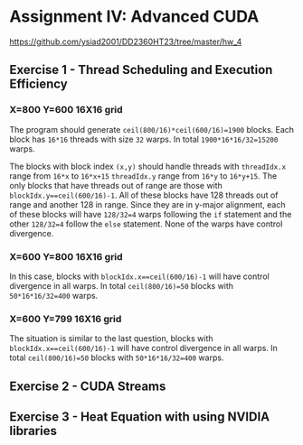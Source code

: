 # Assignment IV: Advanced CUDA

<https://github.com/ysiad2001/DD2360HT23/tree/master/hw_4>

## Exercise 1 - Thread Scheduling and Execution Efficiency 

### X=800 Y=600 16X16 grid

The program should generate ``ceil(800/16)*ceil(600/16)=1900`` blocks. Each block has ``16*16`` threads with size ``32`` warps. In total ``1900*16*16/32=15200`` warps.

The blocks with block index ``(x,y)`` should handle threads with ``threadIdx.x`` range from  ``16*x`` to ``16*x+15`` ``threadIdx.y`` range from ``16*y`` to ``16*y+15``. The only blocks that have threads out of range are those with ``blockIdx.y==ceil(600/16)-1``. All of these blocks have 128 threads out of range and another 128 in range. Since they are in y-major alignment, each of these blocks will have ``128/32=4`` warps following the ``if`` statement and the other ``128/32=4`` follow the ``else`` statement. None of the warps have control divergence.

### X=600 Y=800 16X16 grid

In this case, blocks with ``blockIdx.x==ceil(600/16)-1`` will have control divergence in all warps. In total ``ceil(800/16)=50`` blocks with ``50*16*16/32=400`` warps.

### X=600 Y=799 16X16 grid

The situation is similar to the last question, blocks with ``blockIdx.x==ceil(600/16)-1`` will have control divergence in all warps. In total ``ceil(800/16)=50`` blocks with ``50*16*16/32=400`` warps.

## Exercise 2 - CUDA Streams

## Exercise 3 - Heat Equation with using NVIDIA libraries